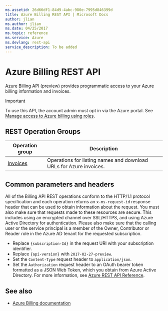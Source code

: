 ```yaml
---
ms.assetid: 26d66df1-84d9-4abc-980e-7995d846399d
title: Azure Billing REST API | Microsoft Docs
author: jlian
ms.author: jlian
ms.date: 04/25/2017
ms.topic: reference
ms.service: Azure
ms.devlang: rest-api
service_description: To be added
---
```


# Azure Billing REST API

Azure Billing API (preview) provides programmatic access to your Azure billing information and invoices. 

> [!IMPORTANT]  
>  To use this API, the account admin must opt in via the Azure portal. See [Manage access to Azure billing using roles](https://docs.microsoft.com/azure/billing/billing-manage-access).

## REST Operation Groups 

| Operation group | Description                                                        |
|-----------------|--------------------------------------------------------------------|
| [Invoices](https://docs.microsoft.com/rest/api/billing/invoices)         | Operations for listing names and download URLs for Azure invoices. |

## Common parameters and headers
All of the Billing API REST operations conform to the HTTP/1.1 protocol specification and each operation returns an `x-ms-request-id` response header that can be used to obtain information about the request. You must also make sure that requests made to these resources are secure. This includes using an encrypted channel over SSL/HTTPS, and using Azure Active Directory for authentication. Please also make sure that the calling user or the service principal is a member of the Owner, Contributor or Reader role in the Azure AD tenant for the requested subscription.

- Replace `{subscription-Id}` in the request URI with your subscription identifier.
- Replace `{api-version}` with `2017-02-27-preview`. 
- Set the `Content-Type` request header to `application/json`.
- Set the `Authorization` request header to an OAuth bearer token formatted as a JSON Web Token, which you obtain from Azure Active Directory. For more information, see [Azure REST API Reference](/rest/api).

## See also

- [Azure Billing documentation](https://docs.microsoft.com/azure/billing/)
